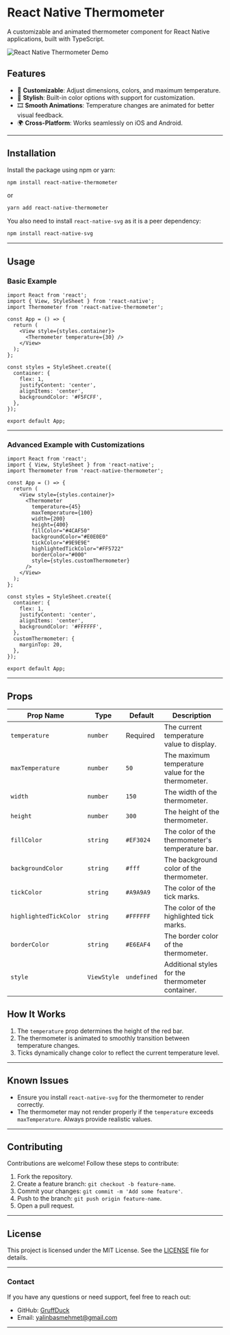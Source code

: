 

# **React Native Thermometer**

A customizable and animated thermometer component for React Native applications, built with TypeScript.

![React Native Thermometer Demo](./src/image/thermometer.png) <!-- Add a demo image or gif link here -->

## **Features**
- 📏 **Customizable**: Adjust dimensions, colors, and maximum temperature.
- 🎨 **Stylish**: Built-in color options with support for customization.
- 🎞️ **Smooth Animations**: Temperature changes are animated for better visual feedback.
- 🌍 **Cross-Platform**: Works seamlessly on iOS and Android.

---

## **Installation**
Install the package using npm or yarn:

```bash
npm install react-native-thermometer
```

or

```bash
yarn add react-native-thermometer
```

You also need to install `react-native-svg` as it is a peer dependency:

```bash
npm install react-native-svg
```

---

## **Usage**

### **Basic Example**
```tsx
import React from 'react';
import { View, StyleSheet } from 'react-native';
import Thermometer from 'react-native-thermometer';

const App = () => {
  return (
    <View style={styles.container}>
      <Thermometer temperature={30} />
    </View>
  );
};

const styles = StyleSheet.create({
  container: {
    flex: 1,
    justifyContent: 'center',
    alignItems: 'center',
    backgroundColor: '#F5FCFF',
  },
});

export default App;
```

---

### **Advanced Example with Customizations**
```tsx
import React from 'react';
import { View, StyleSheet } from 'react-native';
import Thermometer from 'react-native-thermometer';

const App = () => {
  return (
    <View style={styles.container}>
      <Thermometer
        temperature={45}
        maxTemperature={100}
        width={200}
        height={400}
        fillColor="#4CAF50"
        backgroundColor="#E0E0E0"
        tickColor="#9E9E9E"
        highlightedTickColor="#FF5722"
        borderColor="#000"
        style={styles.customThermometer}
      />
    </View>
  );
};

const styles = StyleSheet.create({
  container: {
    flex: 1,
    justifyContent: 'center',
    alignItems: 'center',
    backgroundColor: '#FFFFFF',
  },
  customThermometer: {
    marginTop: 20,
  },
});

export default App;
```

---

## **Props**

| Prop Name             | Type                | Default       | Description                                           |
|-----------------------|---------------------|---------------|-------------------------------------------------------|
| `temperature`         | `number`           | Required      | The current temperature value to display.             |
| `maxTemperature`      | `number`           | `50`          | The maximum temperature value for the thermometer.    |
| `width`               | `number`           | `150`         | The width of the thermometer.                        |
| `height`              | `number`           | `300`         | The height of the thermometer.                       |
| `fillColor`           | `string`           | `#EF3024`     | The color of the thermometer's temperature bar.       |
| `backgroundColor`     | `string`           | `#fff`        | The background color of the thermometer.             |
| `tickColor`           | `string`           | `#A9A9A9`     | The color of the tick marks.                         |
| `highlightedTickColor`| `string`           | `#FFFFFF`     | The color of the highlighted tick marks.             |
| `borderColor`         | `string`           | `#E6EAF4`     | The border color of the thermometer.                 |
| `style`               | `ViewStyle`        | `undefined`   | Additional styles for the thermometer container.     |



## **How It Works**

1. The `temperature` prop determines the height of the red bar.
2. The thermometer is animated to smoothly transition between temperature changes.
3. Ticks dynamically change color to reflect the current temperature level.

---

## **Known Issues**
- Ensure you install `react-native-svg` for the thermometer to render correctly.
- The thermometer may not render properly if the `temperature` exceeds `maxTemperature`. Always provide realistic values.

---

## **Contributing**
Contributions are welcome! Follow these steps to contribute:
1. Fork the repository.
2. Create a feature branch: `git checkout -b feature-name`.
3. Commit your changes: `git commit -m 'Add some feature'`.
4. Push to the branch: `git push origin feature-name`.
5. Open a pull request.

---

## **License**
This project is licensed under the MIT License. See the [LICENSE](LICENSE) file for details.

---

### **Contact**
If you have any questions or need support, feel free to reach out:

- GitHub: [GruffDuck](https://github.com/GruffDuck)
- Email: yalinbasmehmet@gmail.com

---
